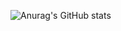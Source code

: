 ![Anurag's GitHub stats](https://github-readme-stats.vercel.app/api?username=isaac0930&count_private=true)
